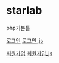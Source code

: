 # starlab

php기본틀

[로그인](https://github.com/austar94/starlab/blob/master/intro/index.php)
[로그인_js](https://github.com/austar94/starlab/blob/master/intro/js/index.js)

[회원가입](https://github.com/austar94/starlab/blob/master/intro/join.php)
[회원가입_js](https://github.com/austar94/starlab/blob/master/intro/js/join.js)
